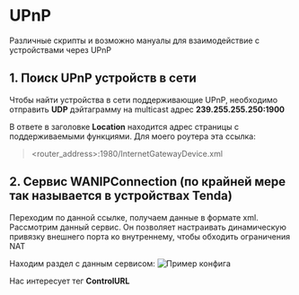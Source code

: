 # UPnP
Различные скрипты и возможно мануалы для взаимодействие с устройствами через UPnP

## 1. Поиск UPnP устройств в сети
Чтобы найти устройства в сети поддерживающие UPnP, необходимо отправить __UDP__ дэйтаграмму на multicast адрес __239.255.255.250:1900__

В ответе в заголовке __Location__ находится адрес страницы с поддерживаемыми функциями. Для моего роутера эта ссылка:
>\<router_address\>:1980/InternetGatewayDevice.xml

## 2. Сервис WANIPConnection (по крайней мере так называется в устройствах Tenda)
Переходим по данной ссылке, получаем данные в формате xml. Рассмотрим данный сервис. Он позволяет настраивать динамическую привязку внешнего порта ко внутреннему, чтобы обходить ограничения NAT

Находим раздел с данным сервисом:
![Пример конфига](https://github.com/hariton27sy/UPnP/images/WanIPConnection)

Нас интересует тег __ControlURL__
